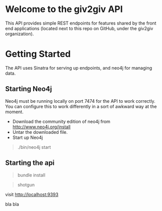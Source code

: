   
Welcome to the giv2giv API
===========================
This API provides simple REST endpoints for features shared by the front end applications (located next to this repo on GitHub, under the giv2giv organization).  

Getting Started
===============
The API uses Sinatra for serving up endpoints, and neo4j for managing data. 

Starting Neo4j
---------------
Neo4j must be running locally on port 7474 for the API to work correctly.  You can configure this to work differently in a sort of awkward way at the moment.

* Download the community edition of neo4j from http://www.neo4j.org/install
* Untar the downloaded file.
* Start up Neo4j
 
> ./bin/neo4j start

Starting the api
---------------
> bundle install

> shotgun

visit <http://localhost:9393>

bla
bla
